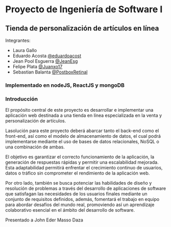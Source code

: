 # Proyecto de Ingeniería de Software I
## Tienda de personalización de artículos en línea
Integrantes:
- Laura Gallo
- Eduardo Acosta [@eduardoacost](https://github.com/eduardoacost)
- Jean Pool Esguerra [@JeanEsg](https://github.com/JeanEsg)
- Felipe Plata [@Juanxo17](https://github.com/Juanxo17)
- Sebastian Balanta [@PostboxRetinal](https://github.com/PostboxRetinal)
### Implementado en nodeJS, ReactJS y mongoDB
### Introducción
El propósito central de este proyecto es desarrollar e implementar una aplicación web
destinada a una tienda en línea especializada en la venta y personalización de artículos. 

Lasolución para este proyecto deberá abarcar tanto el back-end como el front-end, así como el
modelo de almacenamiento de datos, el cual podrá implementarse mediante el uso de
bases de datos relacionales, NoSQL o una combinación de ambas. 

El objetivo es garantizar
el correcto funcionamiento de la aplicación, la generación de respuestas rápidas y permitir
una escalabilidad mejorada. Esta adaptabilidad permitirá enfrentar el crecimiento continuo
de usuarios, datos o tráfico sin comprometer el rendimiento de la aplicación web.

Por otro lado, también se busca potenciar las habilidades de diseño y resolución de
problemas a través del desarrollo de aplicaciones de software que satisfagan las
necesidades de los usuarios finales mediante un conjunto de requisitos definidos, además,
fomentará el trabajo en equipo para abordar desafíos del mundo real, promoviendo así un
aprendizaje colaborativo esencial en el ámbito del desarrollo de software.


  
Presentado a John Eder Masso Daza